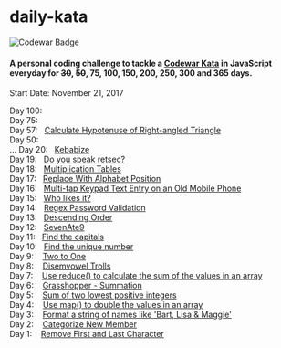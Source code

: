 # daily-kata
![Codewar Badge](https://www.codewars.com/users/tinuola/badges/large)</br>
#### A personal coding challenge to tackle a [Codewar Kata](https://www.codewars.com/) in JavaScript everyday for ~~30~~, ~~50~~, 75, 100, 150, 200, 250, 300 and 365 days.

Start Date: November 21, 2017</br>

Day 100:
</br>
Day 75:
</br>
Day 57:&nbsp;&nbsp; [Calculate Hypotenuse of Right-angled Triangle](https://www.codewars.com/kata/525a3d6b85a9a47fcf00055a)
</br>
Day 50:
</br>
...
Day 20:&nbsp;&nbsp; [Kebabize](https://www.codewars.com/kata/57f8ff867a28db569e000c4a)
</br>
Day 19:&nbsp;&nbsp; [Do you speak retsec?](https://www.codewars.com/kata/5516ab668915478845000780)
</br>
Day 18:&nbsp;&nbsp; [Multiplication Tables](https://www.codewars.com/kata/5432fd1c913a65b28f000342)
</br>
Day 17:&nbsp;&nbsp; [Replace With Alphabet Position](https://www.codewars.com/kata/546f922b54af40e1e90001da)
</br>
Day 16:&nbsp;&nbsp; [Multi-tap Keypad Text Entry on an Old Mobile Phone](https://www.codewars.com/kata/54a2e93b22d236498400134b)
</br>
Day 15:&nbsp;&nbsp; [Who likes it?](https://www.codewars.com/kata/5266876b8f4bf2da9b000362)
</br>
Day 14:&nbsp;&nbsp; [Regex Password Validation](https://www.codewars.com/kata/52e1476c8147a7547a000811)
</br>
Day 13:&nbsp;&nbsp; [Descending Order](https://www.codewars.com/kata/5467e4d82edf8bbf40000155)
</br>
Day 12:&nbsp;&nbsp; [SevenAte9](https://www.codewars.com/kata/559f44187fa851efad000087)
</br>
Day 11:&nbsp;&nbsp; [Find the capitals](https://www.codewars.com/kata/539ee3b6757843632d00026b)
</br>
Day 10:&nbsp;&nbsp; [Find the unique number](https://www.codewars.com/kata/585d7d5adb20cf33cb000235) 
</br>
Day 9:&nbsp;&nbsp;&nbsp; [Two to One](https://www.codewars.com/kata/5656b6906de340bd1b0000ac) 
</br>
Day 8:&nbsp;&nbsp;&nbsp; [Disemvowel Trolls](https://www.codewars.com/kata/52fba66badcd10859f00097e) 
</br>
Day 7:&nbsp;&nbsp;&nbsp; [Use reduce() to calculate the sum of the values in an array](https://www.codewars.com/kata/532b4057484b0e58e8000766)
</br>
Day 6:&nbsp;&nbsp;&nbsp; [Grasshopper - Summation](https://www.codewars.com/kata/55d24f55d7dd296eb9000030)
</br>
Day 5:&nbsp;&nbsp;&nbsp; [Sum of two lowest positive integers](https://www.codewars.com/kata/558fc85d8fd1938afb000014) 
</br>
Day 4:&nbsp;&nbsp;&nbsp; [Use map() to double the values in an array](https://www.codewars.com/kata/53951fff369894e4f10007a9) 
</br>
Day 3:&nbsp;&nbsp;&nbsp; [Format a string of names like 'Bart, Lisa & Maggie'](https://www.codewars.com/kata/53368a47e38700bd8300030d)
</br>
Day 2:&nbsp;&nbsp;&nbsp; [Categorize New Member](https://www.codewars.com/kata/5502c9e7b3216ec63c0001aa)
</br>
Day 1:&nbsp;&nbsp;&nbsp; [Remove First and Last Character](https://www.codewars.com/kata/56bc28ad5bdaeb48760009b0)
